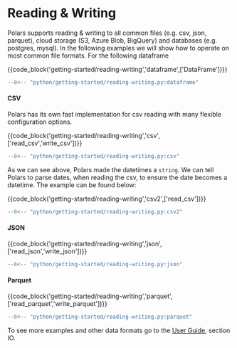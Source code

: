 # Reading & Writing

Polars supports reading & writing to all common files (e.g. csv, json, parquet), cloud storage (S3, Azure Blob, BigQuery) and databases (e.g. postgres, mysql). In the following examples we will show how to operate on most common file formats. For the following dataframe

{{code_block('getting-started/reading-writing','dataframe',['DataFrame'])}}

```python exec="on" result="text" session="getting-started/reading"
--8<-- "python/getting-started/reading-writing.py:dataframe"
```

#### CSV

Polars has its own fast implementation for csv reading with many flexible configuration options.

{{code_block('getting-started/reading-writing','csv',['read_csv','write_csv'])}}

```python exec="on" result="text" session="getting-started/reading"
--8<-- "python/getting-started/reading-writing.py:csv"
```

As we can see above, Polars made the datetimes a `string`. We can tell Polars to parse dates, when reading the csv, to ensure the date becomes a datetime. The example can be found below:

{{code_block('getting-started/reading-writing','csv2',['read_csv'])}}

```python exec="on" result="text" session="getting-started/reading"
--8<-- "python/getting-started/reading-writing.py:csv2"
```

#### JSON

{{code_block('getting-started/reading-writing','json',['read_json','write_json'])}}

```python exec="on" result="text" session="getting-started/reading"
--8<-- "python/getting-started/reading-writing.py:json"
```

#### Parquet

{{code_block('getting-started/reading-writing','parquet',['read_parquet','write_parquet'])}}

```python exec="on" result="text" session="getting-started/reading"
--8<-- "python/getting-started/reading-writing.py:parquet"
```

To see more examples and other data formats go to the [User Guide](../user-guide/io/csv.md), section IO.

